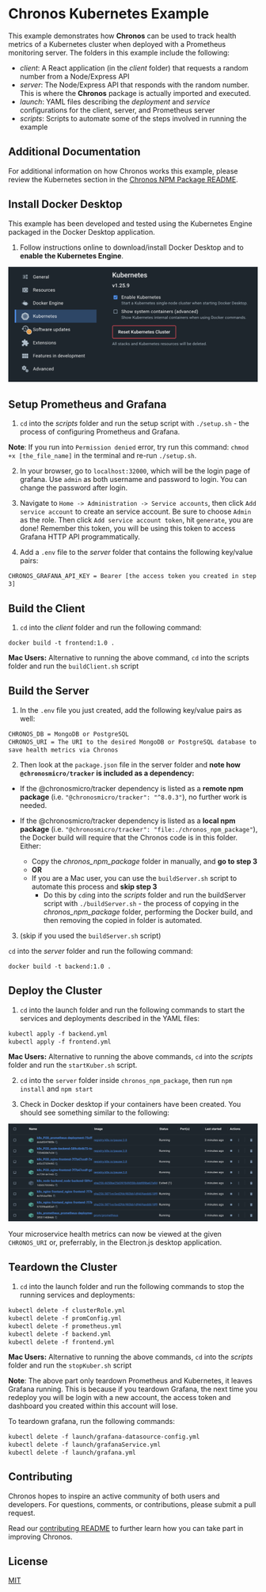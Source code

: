 # Chronos Kubernetes Example

This example demonstrates how **Chronos** can be used to track health metrics of a Kubernetes cluster when deployed with a Prometheus monitoring server. The folders in this example include the following:
- *client*: A React application (in the *client* folder) that requests a random number from a Node/Express API
- *server*: The Node/Express API that responds with the random number. This is where the **Chronos** package is actually imported and executed.
- *launch*: YAML files describing the *deployment* and *service* configurations for the client, server, and Prometheus server
- *scripts*: Scripts to automate some of the steps involved in running the example

## Additional Documentation

For additional information on how Chronos works this example, please review the Kubernetes section in the [Chronos NPM Package README](../../chronos_npm_package/README.md).

## Install Docker Desktop
This example has been developed and tested using the Kubernetes Engine packaged in the Docker Desktop application. 

1. Follow instructions online to download/install Docker Desktop and to **enable the Kubernetes Engine**.

<p align="center">
  <img alt="enabled kubernetes engine in docker" src="../../assets/examples_enable_kubernetes_engine.png">
</p>

## Setup Prometheus and Grafana
1. `cd` into the *scripts* folder and run the setup script with `./setup.sh` - the process of configuring Prometheus and Grafana.

**Note**: If you run into `Permission denied` error, try run this command: `chmod +x [the_file_name]` in the terminal and re-run `./setup.sh`.

2. In your browser, go to `localhost:32000`, which will be the login page of grafana. Use `admin` as both username and password to login. You can change the password after login.

3. Navigate to `Home -> Administration -> Service accounts`, then click `Add service account` to create an service account. Be sure to choose `Admin` as the role. Then click `Add service account token`, hit `generate`, you are done! Remember this token, you will be using this token to access Grafana HTTP API programmatically.

4. Add a `.env` file to the *server* folder that contains the following key/value pairs:

```
CHRONOS_GRAFANA_API_KEY = Bearer [the access token you created in step 3]
```

## Build the Client
1. `cd` into the *client* folder and run the following command:
```
docker build -t frontend:1.0 .
```
**Mac Users:** Alternative to running the above command, `cd` into the scripts folder and run the `buildClient.sh` script


## Build the Server
1. In the `.env` file you just created, add the following key/value pairs as well:

```
CHRONOS_DB = MongoDB or PostgreSQL
CHRONOS_URI = The URI to the desired MongoDB or PostgreSQL database to save health metrics via Chronos
```
2. Then look at the `package.json` file in the server folder and **note how `@chronosmicro/tracker` is included as a dependency:**

- If the @chronosmicro/tracker dependency is listed as a **remote npm package** (i.e. `"@chronosmicro/tracker": "^8.0.3"`), no further work is needed.

- If the @chronosmicro/tracker dependency is listed as a **local npm package** (i.e. `"@chronosmicro/tracker": "file:./chronos_npm_package"`), the Docker build will require that the Chronos code is in this folder. Either:
    - Copy the _chronos_npm_package_ folder in manually, and **go to step 3**
    - **OR**
    - If you are a Mac user, you can use the `buildServer.sh` script to automate this process and **skip step 3**
        - Do this by `cd`ing into the *scripts* folder and run the buildServer script with `./buildServer.sh` - the process of copying in the *chronos_npm_package* folder, performing the Docker build, and then removing the copied in folder is automated.

3. (skip if you used the `buildServer.sh` script)

`cd` into the *server* folder and run the following command:
```
docker build -t backend:1.0 .
```


## Deploy the Cluster
1. `cd` into the launch folder and run the following commands to start the services and deployments described in the YAML files:
```
kubectl apply -f backend.yml
kubectl apply -f frontend.yml
```

**Mac Users:** Alternative to running the above commands, `cd` into the *scripts* folder and run the `startKuber.sh` script.


2. `cd` into the `server` folder inside `chronos_npm_package`, then run `npm install` and `npm start`

3. Check in Docker desktop if your containers have been created. You should see something similar to the following:

<p align="center">
  <img alt="Kubernetes containers created" src="../../assets/examples_kubernetes_created.png">
</p>


Your microservice health metrics can now be viewed at the given `CHRONOS_URI` or, preferrably, in the Electron.js desktop application.

## Teardown the Cluster

1. `cd` into the launch folder and run the following commands to stop the running services and deployments:
```
kubectl delete -f clusterRole.yml
kubectl delete -f promConfig.yml
kubectl delete -f prometheus.yml
kubectl delete -f backend.yml
kubectl delete -f frontend.yml
```

**Mac Users:** Alternative to running the above commands, `cd` into the *scripts* folder and run the `stopKuber.sh` script

**Note**: The above part only teardown Prometheus and Kubernetes, it leaves Grafana running. This is because if you teardown Grafana, the next time you redeploy you will be login with a new account, the access token and dashboard you created within this account will lose.

To teardown grafana, run the following commands:
```
kubectl delete -f launch/grafana-datasource-config.yml
kubectl delete -f launch/grafanaService.yml
kubectl delete -f launch/grafana.yml
```


## Contributing

Chronos hopes to inspire an active community of both users and developers. For questions, comments, or contributions, please submit a pull request.

Read our [contributing README](../../CONTRIBUTING.md) to further learn how you can take part in improving Chronos.

## License

[MIT](https://github.com/oslabs-beta/Chronos/blob/master/LICENSE.md)
